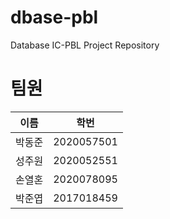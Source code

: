 # dbase-pbl
Database IC-PBL Project Repository


# 팀원

|이름|학번|
|-|-|
|박동준|2020057501|
|성주원|2020052551|
|손열혼|2020078095|
|박준엽|2017018459|

